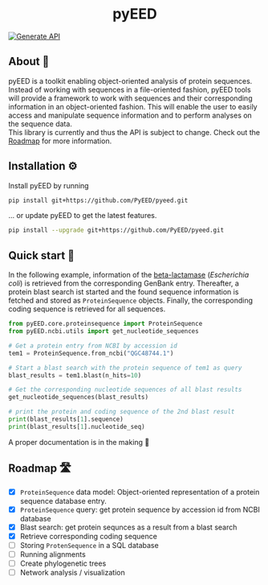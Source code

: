 <div align="center">
<h1 align="center">pyEED

</div>

[![Generate API](https://github.com/PyEED/pyeed/actions/workflows/generate_api.yaml/badge.svg)](https://github.com/PyEED/pyeed/actions/workflows/generate_api.yaml)

## About 📖
pyEED is a toolkit enabling object-oriented analysis of protein sequences. Instead of working with sequences in a file-oriented fashion, pyEED tools will provide a framework to work with sequences and their corresponding information in an object-oriented fashion. This will enable the user to easily access and manipulate sequence information and to perform analyses on the sequence data.  
This library is currently and thus the API is subject to change. Check out the [Roadmap](#roadmap-%EF%B8%8F) for more information.


## Installation ⚙️

Install pyEED by running
```bash
pip install git+https://github.com/PyEED/pyeed.git
```
... or update pyEED to get the latest features.
```bash
pip install --upgrade git+https://github.com/PyEED/pyeed.git
```

## Quick start 🚀

In the following example, information of the [beta-lactamase](https://www.ncbi.nlm.nih.gov/protein/QGC48744.1) (*Escherichia coli*) is retrieved from the corresponding GenBank entry. Thereafter, a protein blast search ist started and the found sequence information is fetched and stored as `ProteinSequence` objects. Finally, the corresponding coding sequence is retrieved for all sequences.

```python
from pyEED.core.proteinsequence import ProteinSequence
from pyEED.ncbi.utils import get_nucleotide_sequences

# Get a protein entry from NCBI by accession id
tem1 = ProteinSequence.from_ncbi("QGC48744.1")

# Start a blast search with the protein sequence of tem1 as query
blast_results = tem1.blast(n_hits=10)

# Get the corresponding nucleotide sequences of all blast results
get_nucleotide_sequences(blast_results)

# print the protein and coding sequence of the 2nd blast result
print(blast_results[1].sequence)
print(blast_results[1].nucleotide_seq)
```

A proper documentation is in the making 🐛
## Roadmap 🛣️

- [x] `ProteinSequence` data model: Object-oriented representation of a protein sequence database entry.
- [x] `ProteinSequence` query: get protein sequence by accession id from NCBI database
- [x] Blast search: get protein sequnces as a result from a blast search
- [x] Retrieve corresponding coding sequence
- [ ] Storing `ProtenSequence` in a SQL database
- [ ] Running alignments
- [ ] Create phylogenetic trees
- [ ] Network analysis / visualization
